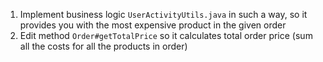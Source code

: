 1) Implement business logic <code>UserActivityUtils.java</code> in such a way, so it
 provides you with the most expensive product in the given order 
2) Edit method `Order#getTotalPrice` so it calculates total order price (sum all the
 costs for all the products in order)